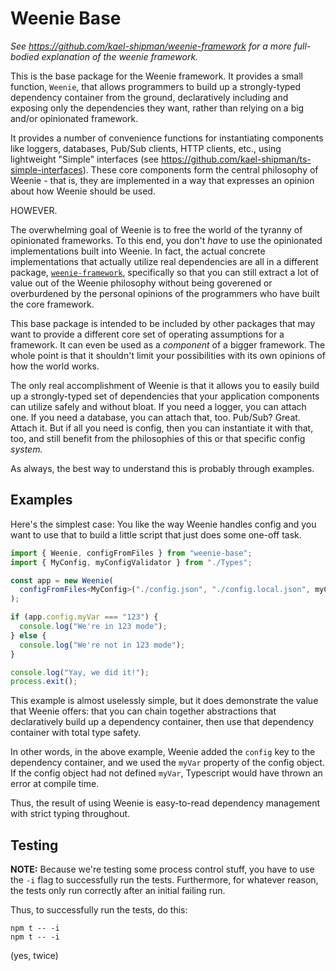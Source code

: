 # Weenie Base

_See https://github.com/kael-shipman/weenie-framework for a more full-bodied explanation of the
weenie framework._

This is the base package for the Weenie framework. It provides a small function, `Weenie`, that
allows programmers to build up a strongly-typed dependency container from the ground, declaratively
including and exposing only the dependencies they want, rather than relying on a big and/or
opinionated framework.

It provides a number of convenience functions for instantiating components like loggers, databases,
Pub/Sub clients, HTTP clients, etc., using lightweight "Simple" interfaces (see
https://github.com/kael-shipman/ts-simple-interfaces). These core components form the central
philosophy of Weenie - that is, they are implemented in a way that expresses an opinion about
how Weenie should be used.

HOWEVER.

The overwhelming goal of Weenie is to free the world of the tyranny of opinionated frameworks. To
this end, you don't _have_ to use the opinionated implementations built into Weenie. In fact,
the actual concrete implementations that actually utilize real dependencies are all in a different
package, [`weenie-framework`](https://github.com/kael-shipman/weenie-framework), specifically so
that you can still extract a lot of value out of the Weenie philosophy without being goverened
or overburdened by the personal opinions of the programmers who have built the core framework.

This base package is intended to be included by other packages that may want to provide a different
core set of operating assumptions for a framework. It can even be used as a _component_ of a bigger
framework. The whole point is that it shouldn't limit your possibilities with its own opinions of
how the world works.

The only real accomplishment of Weenie is that it allows you to easily build up a strongly-typed
set of dependencies that your application components can utilize safely and without bloat. If you
need a logger, you can attach one. If you need a database, you can attach that, too. Pub/Sub?
Great. Attach it. But if all you need is config, then you can instantiate it with that, too, and
still benefit from the philosophies of this or that specific config _system._

As always, the best way to understand this is probably through examples.

## Examples

Here's the simplest case: You like the way Weenie handles config and you want to use that to
build a little script that just does some one-off task.

```ts
import { Weenie, configFromFiles } from "weenie-base";
import { MyConfig, myConfigValidator } from "./Types";

const app = new Weenie(
  configFromFiles<MyConfig>("./config.json", "./config.local.json", myConfigValidator)()
);

if (app.config.myVar === "123") {
  console.log("We're in 123 mode");
} else {
  console.log("We're not in 123 mode");
}

console.log("Yay, we did it!");
process.exit();
```

This example is almost uselessly simple, but it does demonstrate the value that Weenie offers: that
you can chain together abstractions that declaratively build up a dependency container, then use
that dependency container with total type safety.

In other words, in the above example, Weenie added the `config` key to the dependency container,
and we used the `myVar` property of the config object. If the config object had not defined
`myVar`, Typescript would have thrown an error at compile time.

Thus, the result of using Weenie is easy-to-read dependency management with strict typing
throughout.

## Testing

**NOTE:** Because we're testing some process control stuff, you have to use the `-i` flag to
successfully run the tests. Furthermore, for whatever reason, the tests only run correctly after
an initial failing run.

Thus, to successfully run the tests, do this:

```
npm t -- -i
npm t -- -i
```

(yes, twice)

